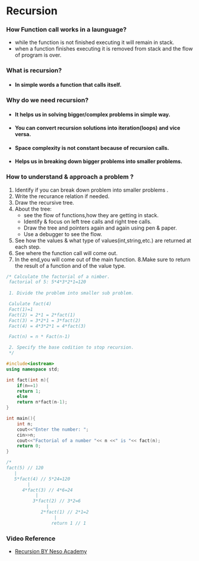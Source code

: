 # **Recursion**
### **How Function call works in a launguage?**
- while the function is not finished executing it will remain in stack.
- when a function finishes executing it is removed from stack and the flow of program is over.

 ### **What is recursion?**
 - #### In simple words a function that calls itself.

 ### **Why do we need recursion?**
 - #### It helps us in solving bigger/complex problems in simple way.
 - #### You can convert recursion solutions into iteration(loops) and vice versa.
- #### Space complexity is not constant because of recursion calls. 
- #### Helps us in breaking down bigger problems into smaller problems.

### **How to understand & approach a problem ?**
1.  Identify if you can break down problem into smaller problems .
2. Write the recurance relation if needed.
3. Draw the recursive tree.
4. About the tree:
   - see the flow of functions,how they are getting in stack.
   - Identify & focus on left tree calls and right tree calls.
   - Draw the tree and pointers again and again using pen & paper.
   - Use a debugger to see the flow. 
5. See how the values & what type of values(int,string,etc.) are returned  at each step.
6. See where the function call will come out.
7. In the end,you will come out of the main function.
8.Make sure to return   the result of a function and of the value type.

```cpp
/* Calculate the factorial of a nimber.
 factorial of 5: 5*4*3*2*1=120 
 
 1. Divide the problem into smaller sub problem.

 Calulate fact(4)
 Fact(1)=1
 Fact(2) = 2*1 = 2*fact(1)
 Fact(3) = 3*2*1 = 3*fact(2)
 Fact(4) = 4*3*2*1 = 4*fact(3)

 Fact(n) = n * Fact(n-1)

 2. Specify the base codition to stop recursion.
 */

#include<iostream>
using namespace std;

int fact(int n){
    if(n==1)
    return 1;
    else
    return n*fact(n-1);
}

int main(){
    int n;
    cout<<"Enter the number: ";
    cin>>n;
    cout<<"Factorial of a number "<< n <<" is "<< fact(n);
    return 0;
}

/*
fact(5) // 120 
   |
   5*fact(4) // 5*24=120
        |
      4*fact(3) // 4*6=24
           |
          3*fact(2) // 3*2=6
               |
             2*fact(1) // 2*1=2
                  |
                 return 1 // 1
```


### Video Reference
 - [Recursion BY Neso Academy 
](https://www.youtube.com/playlist?list=PLBlnK6fEyqRjTO_UNGKuaaoxEqvSF0t5h)